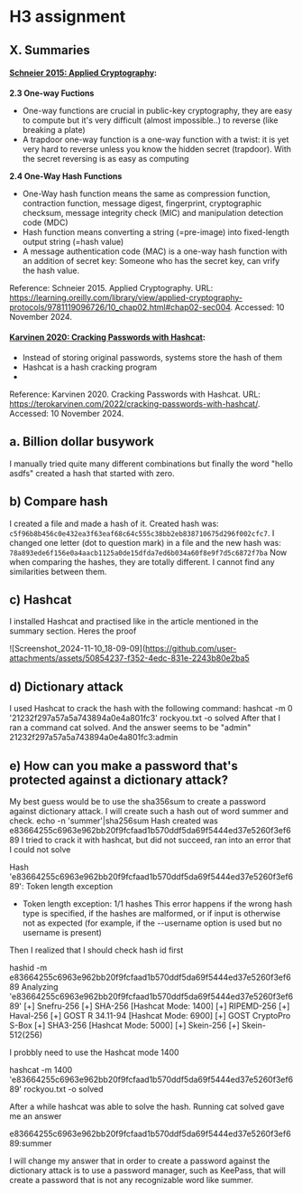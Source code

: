 # H3 assignment

## X. Summaries

#### **[Schneier 2015: Applied Cryptography](https://learning.oreilly.com/library/view/applied-cryptography-protocols/9781119096726/10_chap02.html#chap02-sec004):**

**2.3 One-way Fuctions**

- One-way functions are crucial in public-key cryptography, they are easy to compute but it's very difficult (almost impossible..) to reverse (like breaking a plate)
- A trapdoor one-way function is a one-way function with a twist: it is yet very hard to reverse unless you know the hidden secret (trapdoor). With the secret reversing is as easy as computing

**2.4 One-Way Hash Functions**

- One-Way hash function means the same as compression function, contraction function, message digest, fingerprint, cryptographic checksum, message integrity check (MIC) and manipulation detection code (MDC)
- Hash function means converting a string (=pre-image) into fixed-length output string (=hash value)
- A message authentication code (MAC) is a one-way hash function with an addition of secret key: Someone who has the secret key, can vrify the hash value.

Reference: Schneier 2015. Applied Cryptography. URL: https://learning.oreilly.com/library/view/applied-cryptography-protocols/9781119096726/10_chap02.html#chap02-sec004. Accessed: 10 November 2024.

#### **[Karvinen 2020: Cracking Passwords with Hashcat](https://terokarvinen.com/2022/cracking-passwords-with-hashcat/):**

- Instead of storing original passwords, systems store the hash of them
- Hashcat is a hash cracking program
-

Reference: Karvinen 2020. Cracking Passwords with Hashcat. URL: https://terokarvinen.com/2022/cracking-passwords-with-hashcat/. Accessed: 10 November 2024.

## a. Billion dollar busywork
I manually tried quite many different combinations but finally the word "hello asdfs" created a hash that started with zero. 

## b) Compare hash
I created a file and made a hash of it. Created hash was:
`c5f96b8b456c0e432ea3f63eaf68c64c555c38bb2eb838710675d296f002cfc7`.
I changed one letter (dot to question mark) in a file and the new hash was:
`78a893ede6f156e0a4aacb1125a0de15dfda7ed6b034a60f8e9f7d5c6872f7ba`
Now when comparing the hashes, they are totally different. I cannot find any similarities between them.

## c) Hashcat
I installed Hashcat and practised like in the article mentioned in the summary section. Heres the proof

![Screenshot_2024-11-10_18-09-09](https://github.com/user-attachments/assets/50854237-f352-4edc-831e-2243b80e2ba5

## d)  Dictionary attack

I used Hashcat to crack the hash with the following command: hashcat -m 0 '21232f297a57a5a743894a0e4a801fc3' rockyou.txt -o solved
After that I ran a command cat solved. And the answer seems to be "admin"
21232f297a57a5a743894a0e4a801fc3:admin

## e) How can you make a password that's protected against a dictionary attack?
My best guess would be to use the sha356sum to create a password against dictionary attack. I will create such a hash out of word summer and check.
echo -n 'summer'|sha256sum
Hash created was e83664255c6963e962bb20f9fcfaad1b570ddf5da69f5444ed37e5260f3ef689
I tried to crack it with hashcat, but did not succeed, ran into an error that I could not solve 

Hash 'e83664255c6963e962bb20f9fcfaad1b570ddf5da69f5444ed37e5260f3ef689': Token length exception

* Token length exception: 1/1 hashes
  This error happens if the wrong hash type is specified, if the hashes are
  malformed, or if input is otherwise not as expected (for example, if the
  --username option is used but no username is present)

Then I realized that I should check hash id first

hashid -m e83664255c6963e962bb20f9fcfaad1b570ddf5da69f5444ed37e5260f3ef689
Analyzing 'e83664255c6963e962bb20f9fcfaad1b570ddf5da69f5444ed37e5260f3ef689'
[+] Snefru-256 
[+] SHA-256 [Hashcat Mode: 1400]
[+] RIPEMD-256 
[+] Haval-256 
[+] GOST R 34.11-94 [Hashcat Mode: 6900]
[+] GOST CryptoPro S-Box 
[+] SHA3-256 [Hashcat Mode: 5000]
[+] Skein-256 
[+] Skein-512(256) 

I probbly need to use the Hashcat mode 1400

hashcat -m 1400 'e83664255c6963e962bb20f9fcfaad1b570ddf5da69f5444ed37e5260f3ef689' rockyou.txt -o solved

After a while hashcat was able to solve the hash. Running cat solved gave me an answer

e83664255c6963e962bb20f9fcfaad1b570ddf5da69f5444ed37e5260f3ef689:summer

I will change my answer that in order to create a password against the dictionary attack is to use a password manager, such as KeePass, that will create a password that is not any recognizable word like summer.





